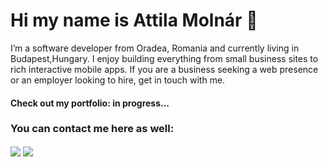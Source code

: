 # Hi my name is Attila Molnár  👋

I’m a software developer from Oradea, Romania and currently living in Budapest,Hungary. I enjoy building everything from small business sites to rich interactive mobile apps. If you are a business seeking a web presence or an employer looking to hire, get in touch with me.

#### Check out my portfolio: in progress...

### You can contact me here as well:
[<img align="center" src="https://img.shields.io/badge/linkedin-%230077B5.svg?&style=for-the-badge&logo=linkedin&logoColor=white" />](https://hu.linkedin.com/in/atimolnarati) [<img align="center" src = "https://img.shields.io/badge/twitter-%2300acee.svg?&style=for-the-badge&logo=twitter&logoColor=white">](https://twitter.com/AttilaM71564834)
